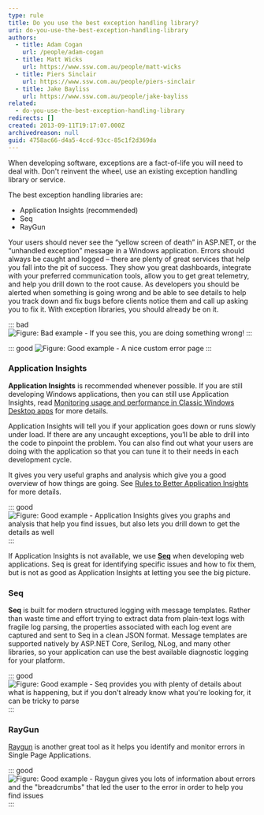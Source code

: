 ```yaml
---
type: rule
title: Do you use the best exception handling library?
uri: do-you-use-the-best-exception-handling-library
authors:
  - title: Adam Cogan
    url: /people/adam-cogan
  - title: Matt Wicks
    url: https://www.ssw.com.au/people/matt-wicks
  - title: Piers Sinclair
    url: https://www.ssw.com.au/people/piers-sinclair
  - title: Jake Bayliss
    url: https://www.ssw.com.au/people/jake-bayliss
related:
  - do-you-use-the-best-exception-handling-library
redirects: []
created: 2013-09-11T19:17:07.000Z
archivedreason: null
guid: 4758ac66-d4a5-4ccd-93cc-85c1f2d369da
---
```

When developing software, exceptions are a fact-of-life you will need to deal with. Don't reinvent the wheel, use an existing exception handling library or service.

The best exception handling libraries are:

<!--endintro-->

* Application Insights (recommended)
* Seq
* RayGun

Your users should never see the “yellow screen of death” in ASP.NET, or the “unhandled exception” message in a Windows application. Errors should always be caught and logged – there are plenty of great services that help you fall into the pit of success. They show you great dashboards, integrate with your preferred communication tools, allow you to get great telemetry, and help you drill down to the root cause. As developers you should be alerted when something is going wrong and be able to see details to help you track down and fix bugs before clients notice them and call up asking you to fix it. With exception libraries, you should already be on it.

::: bad
![Figure: Bad example - If you see this, you are doing something wrong!](default-asp-error-500_small.png)
:::

::: good
![Figure: Good example - A nice custom error page](timepro-error.png)
:::

### Application Insights

**Application Insights** is recommended whenever possible. If you are still developing Windows applications, then you can still use Application Insights, read [Monitoring usage and performance in Classic Windows Desktop apps](https://docs.microsoft.com/en-us/azure/azure-monitor/app/windows-desktop) for more details.

Application Insights will tell you if your application goes down or runs slowly under load. If there are any uncaught exceptions, you’ll be able to drill into the code to pinpoint the problem. You can also find out what your users are doing with the application so that you can tune it to their needs in each development cycle.

It gives you very useful graphs and analysis which give you a good overview of how things are going. See [Rules to Better Application Insights](/rules-to-better-application-insights) for more details.

::: good
![Figure: Good example - Application Insights gives you graphs and analysis that help you find issues, but also lets you drill down to get the details as well](overview.png)
:::

If Application Insights is not available, we use [**Seq**](https://datalust.co/seq) when developing web applications. Seq is great for identifying specific issues and how to fix them, but is not as good as Application Insights at letting you see the big picture.

### Seq

**Seq** is built for modern structured logging with message templates. Rather than waste time and effort trying to extract data from plain-text logs with fragile log parsing, the properties associated with each log event are captured and sent to Seq in a clean JSON format. Message templates are supported natively by ASP.NET Core, Serilog, NLog, and many other libraries, so your application can use the best available diagnostic logging for your platform.

::: good
![Figure: Good example - Seq provides you with plenty of details about what is happening, but if you don't already know what you're looking for, it can be tricky to parse](xn4QHnmBS0Kx39gOv0wM_GettingStarted-1.png)
:::

### RayGun

[Raygun](https://raygun.com) is another great tool as it helps you identify and monitor errors in Single Page Applications.

::: good
![Figure: Good example - Raygun gives you lots of information about errors and the "breadcrumbs" that led the user to the error in order to help you find issues](raygun.gif)
:::
